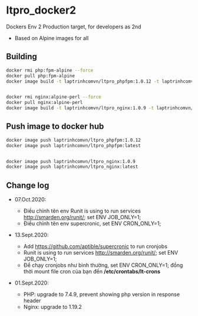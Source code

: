# ltpro_docker2

Dockers Env 2 Production target, for developers as 2nd

- Based on Alpine images for all

## Building

```sh
docker rmi php:fpm-alpine --force
docker pull php:fpm-alpine
docker image build -t laptrinhcomvn/ltpro_phpfpm:1.0.12 -t laptrinhcomvn/ltpro_phpfpm:latest -f Dockerfile_phpfpm .


docker rmi nginx:alpine-perl --force
docker pull nginx:alpine-perl
docker image build -t laptrinhcomvn/ltpro_nginx:1.0.9 -t laptrinhcomvn/ltpro_nginx:latest -f Dockerfile_nginx .
```

## Push image to docker hub

```bash
docker image push laptrinhcomvn/ltpro_phpfpm:1.0.12
docker image push laptrinhcomvn/ltpro_phpfpm:latest


docker image push laptrinhcomvn/ltpro_nginx:1.0.9
docker image push laptrinhcomvn/ltpro_nginx:latest
```

## Change log

- 07.Oct.2020:
  - Điều chỉnh tên env Runit is using to run services <http://smarden.org/runit/>; set ENV JOB_ONLY=1;
  - Điều chỉnh tên env supercronic, set ENV CRON_ONLY=1;

- 13.Sept.2020:
  - Add <https://github.com/aptible/supercronic> to run cronjobs
  - Runit is using to run services <http://smarden.org/runit/>; set ENV JOB_ONLY=1;
  - Để chạy cronjobs như bình thường, set ENV CRON_ONLY=1; đồng thời mount file cron của bạn đến **/etc/crontabs/lt-crons**

- 01.Sept.2020:
  - PHP: upgrade to 7.4.9, prevent showing php version in response header
  - Nginx: upgrade to 1.19.2
  